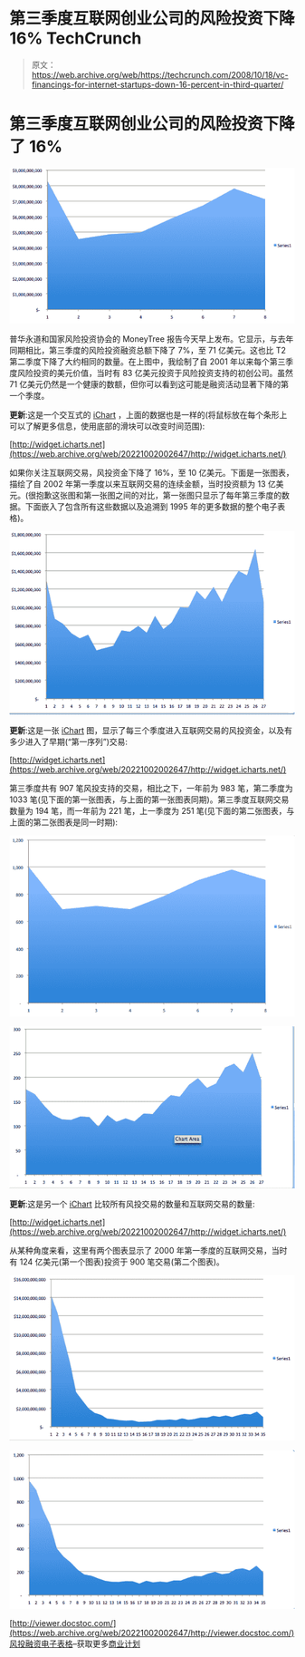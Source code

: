 # 第三季度互联网创业公司的风险投资下降 16% TechCrunch

> 原文：<https://web.archive.org/web/https://techcrunch.com/2008/10/18/vc-financings-for-internet-startups-down-16-percent-in-third-quarter/>

# 第三季度互联网创业公司的风险投资下降了 16%

![](img/26ff3515695c3a86aa4af5e073778e18.png)

普华永道和国家风险投资协会的 MoneyTree 报告今天早上发布。它显示，与去年同期相比，第三季度的风险投资融资总额下降了 7%，至 71 亿美元。这也比 T2 第二季度下降了大约相同的数量。在上图中，我绘制了自 2001 年以来每个第三季度风险投资的美元价值，当时有 83 亿美元投资于风险投资支持的初创公司。虽然 71 亿美元仍然是一个健康的数额，但你可以看到这可能是融资活动显著下降的第一个季度。

**更新**:这是一个交互式的 [iChart](https://web.archive.org/web/20221002002647/http://www.icharts.net/portal//app?service=external&page=Chartdetail&sp=Y3jUyCw=) ，上面的数据也是一样的(将鼠标放在每个条形上可以了解更多信息，使用底部的滑块可以改变时间范围):

[http://widget.icharts.net](https://web.archive.org/web/20221002002647/http://widget.icharts.net/)

如果你关注互联网交易，风投资金下降了 16%，至 10 亿美元。下面是一张图表，描绘了自 2002 年第一季度以来互联网交易的连续金额，当时投资额为 13 亿美元。(很抱歉这张图和第一张图之间的对比，第一张图只显示了每年第三季度的数据。下面嵌入了包含所有这些数据以及追溯到 1995 年的更多数据的整个电子表格)。

![](img/d85887333490b05e7b106ed395616665.png)

**更新**:这是一张 [iChart](https://web.archive.org/web/20221002002647/http://www.icharts.net/portal//app?service=external&page=Chartdetail&sp=Y3jUyC0=) 图，显示了每三个季度进入互联网交易的风投资金，以及有多少进入了早期(“第一序列”)交易:

[http://widget.icharts.net](https://web.archive.org/web/20221002002647/http://widget.icharts.net/)

第三季度共有 907 笔风投支持的交易，相比之下，一年前为 983 笔，第二季度为 1033 笔(见下面的第一张图表，与上面的第一张图表同期)。第三季度互联网交易数量为 194 笔，而一年前为 221 笔，上一季度为 251 笔(见下面的第二张图表，与上面的第二张图表是同一时期):

![](img/97b0c58909a3afd6e63cbc45d90702e9.png)

![](img/55f0a4535cba0a54f44b0752b5186e0a.png)

**更新**:这是另一个 [iChart](https://web.archive.org/web/20221002002647/http://www.icharts.net/portal//app?service=external&page=Chartdetail&sp=Y3jUyCI=) 比较所有风投交易的数量和互联网交易的数量:

[http://widget.icharts.net](https://web.archive.org/web/20221002002647/http://widget.icharts.net/)

从某种角度来看，这里有两个图表显示了 2000 年第一季度的互联网交易，当时有 124 亿美元(第一个图表)投资于 900 笔交易(第二个图表)。

![](img/bc4c4a1d77d7ec5c10fe19ea1a953041.png)

![](img/a5e9c11965e8037321bfd00f6ca1b49c.png)

[http://viewer.docstoc.com/](https://web.archive.org/web/20221002002647/http://viewer.docstoc.com/)
[风投融资电子表格](https://web.archive.org/web/20221002002647/http://www.docstoc.com/docs/1963760/VC-Financings-Spreadsheet)–获取更多[商业计划](https://web.archive.org/web/20221002002647/http://www.docstoc.com/documents/business/)